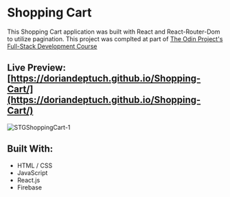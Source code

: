 # Shopping Cart

This Shopping Cart application was built with React and React-Router-Dom to utilize pagination. This project was complted at part of [The Odin Project's Full-Stack Development Course](https://www.theodinproject.com/paths/full-stack-javascript)

## Live Preview: [https://doriandeptuch.github.io/Shopping-Cart/](https://doriandeptuch.github.io/Shopping-Cart/)

![STGShoppingCart-1](https://user-images.githubusercontent.com/59514779/208029287-d92f23f6-ccbb-448f-bb71-f2dd4fa1accb.jpg)


## Built With:
* HTML / CSS
* JavaScript
* React.js
* Firebase



